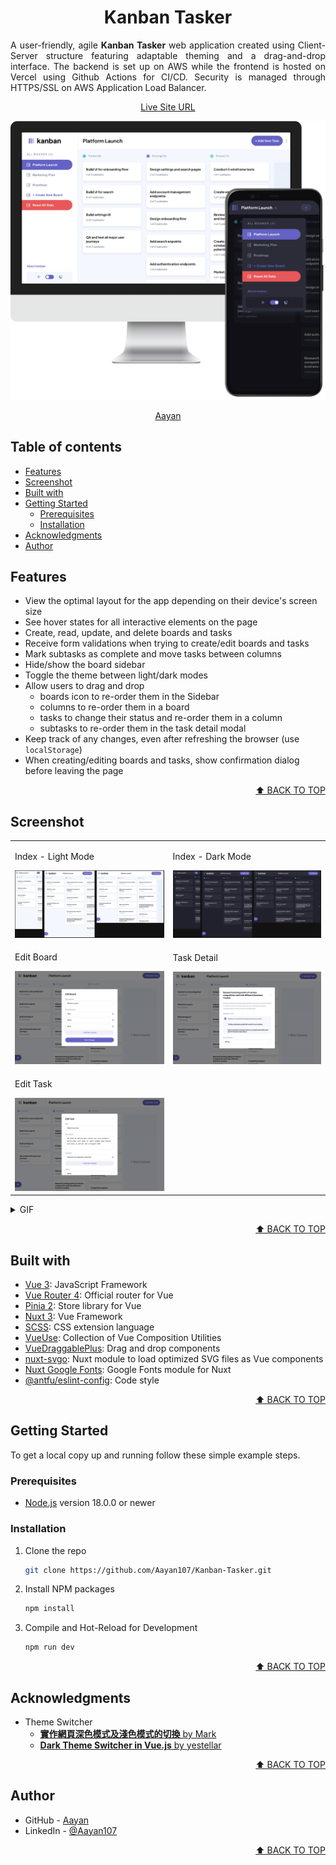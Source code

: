 <a name="readme-top"></a>

<div align="center">
    <h1>Kanban Tasker</h1>
    <p style="text-align:justify;">
        A user-friendly, agile <strong>Kanban Tasker</strong> web application created using Client-Server structure featuring adaptable theming and a drag-and-drop interface. The backend is set up on AWS while the frontend is hosted on Vercel using Github Actions for CI/CD. Security is managed through HTTPS/SSL on AWS Application Load Balancer.
    </p>
    <p>
        <a href="https://kanban-task-management-web-app-one.vercel.app">Live Site URL</a>
    </p>
</div>

![Index](./docs/screenshot/iMacAndPixel4xl.webp)

<p align="center"><a href="https://github.com/Aayan107">Aayan</a></p>


## Table of contents

* [Features](#features)
* [Screenshot](#screenshot)
* [Built with](#built-with)
* [Getting Started](#getting-started)
    * [Prerequisites](#prerequisites)
    * [Installation](#installation)
* [Acknowledgments](#acknowledgments)
* [Author](#author)


## Features

* View the optimal layout for the app depending on their device's screen size
* See hover states for all interactive elements on the page
* Create, read, update, and delete boards and tasks
* Receive form validations when trying to create/edit boards and tasks
* Mark subtasks as complete and move tasks between columns
* Hide/show the board sidebar
* Toggle the theme between light/dark modes
* Allow users to drag and drop
  *  boards icon to re-order them in the Sidebar
  *  columns to re-order them in a board
  *  tasks to change their status and re-order them in a column
  *  subtasks to re-order them in the task detail modal
* Keep track of any changes, even after refreshing the browser (use `localStorage`)
* When creating/editing boards and tasks, show confirmation dialog before leaving the page

<p align="right"><a href="#readme-top">⬆︎ BACK TO TOP</a></p>


## Screenshot

<table>
    <tr>
        <td>
            <p>Index - Light Mode</p>
            <img src="./docs/screenshot/index-light-rwd.png" alt="Index - Light Mode">
        </td>
        <td>
            <p>Index - Dark Mode</p>
            <img src="./docs/screenshot/index-dark-rwd.png" alt="Index - Dark Mode">
        </td>
    </tr>
    <tr>
        <td>
            <p>Edit Board</p>
            <img src="./docs/screenshot/edit-board.png" alt="Edit Board">
        </td>
        <td>
            <p>Task Detail</p>
            <img src="./docs/screenshot/task-detail.png" alt="Task Detail">
        </td>
    </tr>
    <tr>
        <td>
            <p>Edit Task</p>
            <img src="./docs/screenshot/edit-task.png" alt="Edit Task">
        </td>
    </tr>
</table>


<details>
  <summary>GIF</summary>
  <table>
    <tr>
        <td>
            <p>Index</p>
            <img src="./docs/screenshot/index.gif" alt="Index">
        </td>
        <td>
            <p>Task</p>
            <img src="./docs/screenshot/task.gif" alt="Task">
        </td>
    </tr>
    <tr>
        <td>
            <p>Form Validation</p>
            <img src="./docs/screenshot/validation.gif" alt="Form Validation">
        </td>
        <td>
            <p>Leave Alert</p>
            <img src="./docs/screenshot/alert.gif" alt="Leave Alert">
        </td>
    </tr>
    <tr>
        <td>
            <p>Theme Switcher</p>
            <img src="./docs/screenshot/theme.gif" alt="Theme">
        </td>
        <td>
        </td>
    </tr>
  </table>
</details>


<p align="right"><a href="#readme-top">⬆︎ BACK TO TOP</a></p>


## Built with

* [Vue 3](https://vuejs.org): JavaScript Framework
* [Vue Router 4](https://router.vuejs.org): Official router for Vue
* [Pinia 2](https://pinia.vuejs.org): Store library for Vue
* [Nuxt 3](https://nuxt.com): Vue Framework
* [SCSS](https://sass-lang.com): CSS extension language
* [VueUse](https://vueuse.org): Collection of Vue Composition Utilities
* [VueDraggablePlus](https://alfred-skyblue.github.io/vue-draggable-plus): Drag and drop components
* [nuxt-svgo](https://github.com/cpsoinos/nuxt-svgo): Nuxt module to load optimized SVG files as Vue components
* [Nuxt Google Fonts](https://google-fonts.nuxtjs.org/): Google Fonts module for Nuxt
* [@antfu/eslint-config](https://github.com/antfu/eslint-config): Code style

<p align="right"><a href="#readme-top">⬆︎ BACK TO TOP</a></p>


## Getting Started

To get a local copy up and running follow these simple example steps.

### Prerequisites
* [Node.js](https://nodejs.org) version 18.0.0 or newer

### Installation
1. Clone the repo
    ```sh
    git clone https://github.com/Aayan107/Kanban-Tasker.git
    ```
2. Install NPM packages
    ```sh
    npm install
    ```
3. Compile and Hot-Reload for Development
    ```sh
    npm run dev
    ```

<p align="right"><a href="#readme-top">⬆︎ BACK TO TOP</a></p>


## Acknowledgments

* Theme Switcher
    * [**實作網頁深色模式及淺色模式的切換** by Mark](https://blog.tarswork.com/post/implement-dark-mode-and-light-mode-for-web-pages)
    * [**Dark Theme Switcher in Vue.js** by yestellar](https://github.com/yestellar/vue_theme_switcher#dark-theme-switcher-in-vuejs)

<p align="right"><a href="#readme-top">⬆︎ BACK TO TOP</a></p>


## Author

* GitHub - [Aayan](https://github.com/Aayan107)
* LinkedIn - [@Aayan107](https://www.linkedin.com/in/aayan107/)

<p align="right"><a href="#readme-top">⬆︎ BACK TO TOP</a></p>
